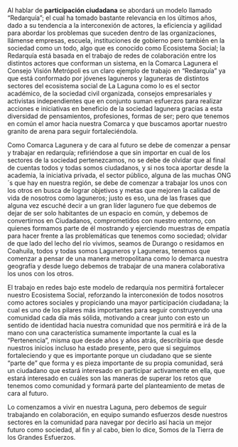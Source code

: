 
Al hablar de **participación ciudadana** se abordará un modelo llamado “Redarquía”; el cual ha tomado bastante relevancia en los últimos años, dado a su tendencia a la interconexión de actores, la eficiencia y agilidad para abordar los problemas que suceden dentro de las organizaciones, llámense empresas, escuela, instituciones de gobierno pero también en la sociedad como un todo, algo que es conocido como Ecosistema Social; la Redarquía está basada en el trabajo de redes de colaboración entre los distintos actores que conforman un sistema, en la Comarca Lagunera el Consejo Visión Metrópoli es un claro ejemplo de trabajo en “Redarquía” ya que está conformado por jóvenes laguneros y laguneras de distintos sectores del ecosistema social de La Laguna como lo es el sector académico, de la sociedad civil organizada, consejos empresariales y activistas independientes que en conjunto suman esfuerzos para realizar acciones e iniciativas en beneficio de la sociedad lagunera gracias a esta diversidad de pensamientos, profesiones, formas de ser; pero que tenemos en común el amor hacia nuestra Comarca y que buscamos aportar nuestro granito de arena para seguir fortaleciéndola.

Como Comarca Lagunera y de cara al futuro se debe de comenzar a pensar y trabajar en redarquía; refiriéndose a que sin importar en cual de los sectores de la sociedad pertenezcamos, no se debe de olvidar que al final de cuentas todos y todas somos ciudadanos, y si nos toca aportar desde la academia, la iniciativa privada, el sector público, alguna de las muchas ONG´s que hay en nuestra región, se debe de comenzar a trabajar los unos con los otros en busca de lograr objetivos y metas que mejoren la calidad de vida de nosotros como laguneros; justo es eso, una de las frases que alguna vez escuché decir a un gran líder lagunero fue que debemos de dejar de ser solo habitantes de un espacio en común, y debemos de convertirnos en Ciudadanos, comprometidos con nuestro entorno, con quienes formamos parte de él mostrando y ejerciendo muestras de empatía para hacer frente a las problemáticas que tenemos como sociedad; olvidar de que lado del lecho del río vivimos, seamos de Durango o residamos en Coahuila, todos y todas somos Laguneros y Laguneras, tenemos que comenzar a pensar de una manera metropolitana como lo demarca nuestra geografía y desde luego debemos de trabajar de una manera colaborativa los unos con los otros.

El trabajo en redes bajo este modelo de redarquía nos permitirá fortalecer nuestro Ecosistema Social, reforzando la interconexión de todos nosotros como actores sociales y propiciando una mayor participación ciudadana; la cual es uno de los pilares más importantes para seguir construyendo una comunidad cada día más sólida, motivando a crear junto con esto un sentido de identidad hacia nuestra comunidad que nos permitirá e irá de la mano con una característica sumamente importante la cual es la “Pertenencia”, misma que desde años y años atrás, describiría que desde nuestros inicios incluso ha estado presente, pero que si seguimos fortaleciendo y que es importante porque un ciudadano que se siente “parte de” que forma y es pieza importante de su propia comunidad, será un ciudadano que estará interesado en participar activamente en ella, que estará interesado en cuáles son las maneras de superar los retos que tenemos como comunidad y formará parte del planteamiento de metas de cara al futuro.

Lo comenzamos a vivir en nuestra Laguna, pero debemos de seguir trabajando en colaboración, en equipo sumando esfuerzos desde nuestros sectores en la comunidad para navegar por decirlo así hacia un mejor futuro como sociedad, al fin y al cabo, bien lo dice, Somos de la Tierra de los Grandes Esfuerzos.
